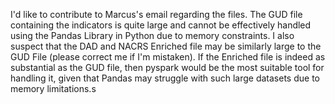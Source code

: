 I'd like to contribute to Marcus's email regarding the files. The GUD file containing the indicators is quite large and cannot be effectively handled using the Pandas Library in Python due to memory constraints. I also suspect that the DAD and NACRS Enriched file may be similarly large to the GUD File (please correct me if I'm mistaken). If the Enriched file is indeed as substantial as the GUD file, then pyspark would be the most suitable tool for handling it, given that Pandas may struggle with such large datasets due to memory limitations.s
